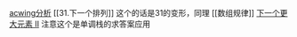 [acwing分析](https://www.acwing.com/solution/content/4849/)
[[31.下一个排列]] 这个的话是31的变形，同理
[[数组规律]]
[下一个更大元素 II](https://leetcode-cn.com/problems/next-greater-element-ii/) 注意这个是单调栈的求答案应用


